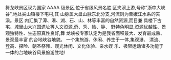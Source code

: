 舞龙峡景区现为国家 AAAA 级景区,位于省级风景名胜 区夹溪上游,号称"浙中大峡谷",地处尖山镇楼下宅村,其 山脉属大盘山脉东北分支,河流则为曹娥江水系的夹溪。景区 内汇集了潭、瀑、湖、石、山、林等丰富的自然资源,而目兼 具楼下古宅、城里山大兴国遗址等人文资源,奇、秀、险、静、 野特色明显,资源优越性、景观独特性、生态原真性良好,舞 龙峡被专家认定为是我省面积最大、发育最成熟、景观最丰富 的台地峡谷地貌。 一个集旅游、休闲、养生于一体,集观瀑、 漂流、登高、探险、朝圣祭拜、观光休闲、文化体验、亲水娱 乐、极限运动诸多功能于一体的台地峡谷风景旅游胜地!